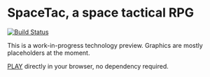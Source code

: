 # SpaceTac, a space tactical RPG

[![Build Status](https://travis-ci.org/thunderk/spacetac.svg?branch=master)](https://travis-ci.org/thunderk/spacetac)

This is a work-in-progress technology preview. Graphics are mostly placeholders at the moment.

[PLAY](http://thunderk.github.io/spacetac/) directly in your browser, no dependency required.

